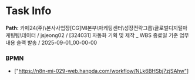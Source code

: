 # Task Info

**Path:** 카페24(주)\본사사업장\[CG]MI본부\마케팅센터\성장전략그룹\글로벌디지털마케팅팀\데이터 / jsjeong02 / [324031] 자동화 기획 및 제작 _ WBS 종료일 기준 업무내용 슬랙 발송 / 2025-09-01_00-00-00

### BPMN
- ["https://n8n-mi-029-web.hanpda.com/workflow/NLk6BHSbj7zjSAhw"]

